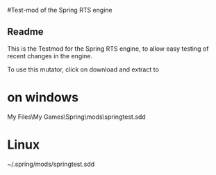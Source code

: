 #Test-mod of the Spring RTS engine

## Readme

This is the Testmod for the Spring RTS engine, to allow easy testing of recent changes in the engine.


To use this mutator, click on download and extract to

# on windows
My Files\My Games\Spring\mods\springtest.sdd

# Linux
~/.spring/mods/springtest.sdd

